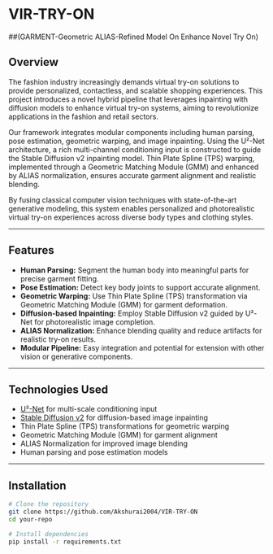# VIR-TRY-ON
##(GARMENT-Geometric ALIAS-Refined Model On Enhance Novel Try On)

## Overview
The fashion industry increasingly demands virtual try-on solutions to provide personalized, contactless, and scalable shopping experiences. This project introduces a novel hybrid pipeline that leverages inpainting with diffusion models to enhance virtual try-on systems, aiming to revolutionize applications in the fashion and retail sectors.

Our framework integrates modular components including human parsing, pose estimation, geometric warping, and image inpainting. Using the U²-Net architecture, a rich multi-channel conditioning input is constructed to guide the Stable Diffusion v2 inpainting model. Thin Plate Spline (TPS) warping, implemented through a Geometric Matching Module (GMM) and enhanced by ALIAS normalization, ensures accurate garment alignment and realistic blending.

By fusing classical computer vision techniques with state-of-the-art generative modeling, this system enables personalized and photorealistic virtual try-on experiences across diverse body types and clothing styles.

---

## Features

- **Human Parsing:** Segment the human body into meaningful parts for precise garment fitting.
- **Pose Estimation:** Detect key body joints to support accurate alignment.
- **Geometric Warping:** Use Thin Plate Spline (TPS) transformation via Geometric Matching Module (GMM) for garment deformation.
- **Diffusion-based Inpainting:** Employ Stable Diffusion v2 guided by U²-Net for photorealistic image completion.
- **ALIAS Normalization:** Enhance blending quality and reduce artifacts for realistic try-on results.
- **Modular Pipeline:** Easy integration and potential for extension with other vision or generative components.

---

## Technologies Used

- [U²-Net](https://arxiv.org/abs/2005.09007) for multi-scale conditioning input
- [Stable Diffusion v2](https://stability.ai/blog/stable-diffusion-v2-release) for diffusion-based image inpainting
- Thin Plate Spline (TPS) transformations for geometric warping
- Geometric Matching Module (GMM) for garment alignment
- ALIAS Normalization for improved image blending
- Human parsing and pose estimation models

---

## Installation

```bash
# Clone the repository
git clone https://github.com/Akshurai2004/VIR-TRY-ON
cd your-repo

# Install dependencies
pip install -r requirements.txt
